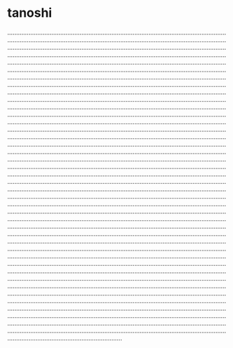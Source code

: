 # tanoshi
.............................................................................................................................................................................................................................................................................................................................................................................................................................................................................................................................................................................................................................................................................................................................................................................................................................................................................................................................................................................................................................................................................................................................................................................................................................................................................................................................................................................................................................................................................................................................................................................................................................................................................................................................................................................................................................................................................................................................................................................................................................................................................................................................................................................................................................................................................................................................................................................................................................................................................................................................................................................................................................................................................................................................................................................................................................................................................................................................................................................................................................................................................................................................................................................................................................................................................................................................................................................................................................................................................................................................................................................................................................................................................................................................................................................................................................................................................................................................................................................................................................................................................................................................................................................................................................................................................................................................................................................................................................................................................................................................................................................................................................................................................................................................................................................................................................................................................................................................................................................................................................................................................................................................................................................................................................................................................................................................................................